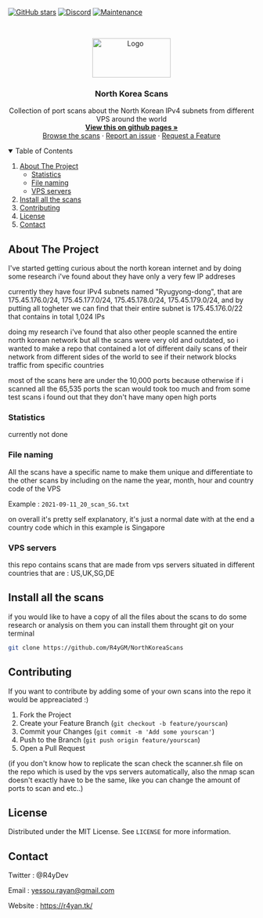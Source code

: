 [![GitHub stars](https://badgen.net/github/stars/R4yGM/NorthKoreaScans)](https://github.com/R4yGM/NorthKoreaScans)
[![Discord](https://badgen.net/badge/icon/discord?icon=discord&label)](https://discord.gg/WmzasES)
[![Maintenance](https://img.shields.io/badge/Running%20VPS%20scanners-4-blue.svg)](https://github.com/R4yGM/NorthKoreaScans)

<br />
<p align="center">
  <a href="https://github.com/othneildrew/Best-README-Template">
    <img src="https://upload.wikimedia.org/wikipedia/commons/thumb/5/51/Flag_of_North_Korea.svg/280px-Flag_of_North_Korea.svg.png" alt="Logo" width="160" height="80">
  </a>

  <h3 align="center">North Korea Scans</h3>

  <p align="center">
    Collection of port scans about the North Korean IPv4 subnets from different VPS around the world 
    <br />
    <a href="https://github.com/othneildrew/Best-README-Template"><strong>View this on github pages »</strong></a>
    <br />
    <a href="https://github.com/othneildrew/Best-README-Template">Browse the scans</a>
    ·
    <a href="https://github.com/R4yGM/NorthKoreaScans/issues/new">Report an issue</a>
    ·
    <a href="https://github.com/R4yGM/NorthKoreaScans/issues/new">Request a Feature</a>
  </p>
</p>



<details open="open">
  <summary>Table of Contents</summary>
  <ol>
    <li>
      <a href="#about-the-project">About The Project</a>
      <ul>
        <li><a href="#statistics">Statistics</a></li>
        <li><a href="#file-naming">File naming</a></li>
        <li><a href="#vps-servers">VPS servers</a></li>     
      </ul>
    </li>
    <li><a href="#install-all-the-scans">Install all the scans</a></li>
    <li><a href="#contributing">Contributing</a></li>
    <li><a href="#license">License</a></li>
    <li><a href="#contact">Contact</a></li>
  </ol>
</details>


## About The Project

I've started getting curious about the north korean internet and by doing some research i've found about they have only a very few IP addreses

currently they have four IPv4 subnets named "Ryugyong-dong", that are 175.45.176.0/24, 175.45.177.0/24, 175.45.178.0/24, 175.45.179.0/24, and by putting all togheter we can find that their entire subnet is 175.45.176.0/22 that contains in total 1,024 IPs

doing my research i've found that also other people scanned the entire north korean network but all the scans were very old and outdated, so i wanted to make a repo that contained a lot of different daily scans of their network from different sides of the world to see if their network blocks traffic from specific countries

most of the scans here are under the 10,000 ports because otherwise if i scanned all the 65,535 ports the scan would took too much and from some test scans i found out that they don't have many open high ports

### Statistics

currently not done 

### File naming

All the scans have a specific name to make them unique and differentiate to the other scans by including on the name the year, month, hour and country code of the VPS

Example : `2021-09-11_20_scan_SG.txt`

on overall it's pretty self explanatory, it's just a normal date with at the end a country code which in this example is Singapore

### VPS servers

this repo contains scans that are made from vps servers situated in different countries that are : US,UK,SG,DE


## Install all the scans

if you would like to have a copy of all the files about the scans to do some research or analysis on them you can install them throught git on your terminal

   ```sh
   git clone https://github.com/R4yGM/NorthKoreaScans
   ```


## Contributing

If you want to contribute by adding some of your own scans into the repo it would be appreaciated :)

1. Fork the Project
2. Create your Feature Branch (`git checkout -b feature/yourscan`)
3. Commit your Changes (`git commit -m 'Add some yourscan'`)
4. Push to the Branch (`git push origin feature/yourscan`)
5. Open a Pull Request

(if you don't know how to replicate the scan check the scanner.sh file on the repo which is used by the vps servers automatically, also the nmap scan doesn't exactly have to be the same, like you can change the amount of ports to scan and etc..)


## License

Distributed under the MIT License. See `LICENSE` for more information.



## Contact

Twitter : @R4yDev 

Email : yessou.rayan@gmail.com

Website : https://r4yan.tk/
